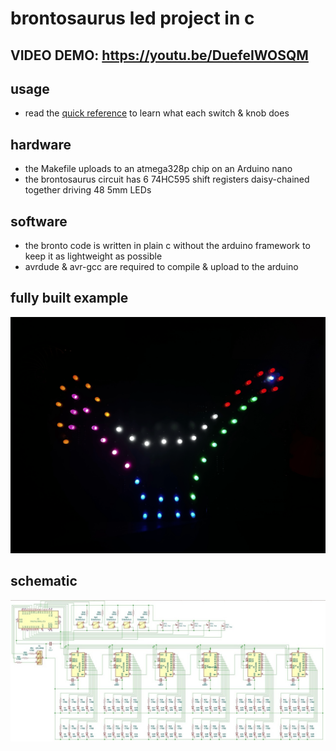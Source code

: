 # brontosaurus led project in c
## VIDEO DEMO: https://youtu.be/DuefeIWOSQM
## usage
- read the [quick reference](./z_docs/howtouse.md) to learn what each switch & knob does
## hardware
- the Makefile uploads to an atmega328p chip on an Arduino nano
- the brontosaurus circuit has 6 74HC595 shift registers daisy-chained together driving 48 5mm LEDs
## software
- the bronto code is written in plain c without the arduino framework to keep it as lightweight as possible
- avrdude & avr-gcc are required to compile & upload to the arduino

## fully built example
![image](./z_docs/img/ref.png)

## schematic
![image](https://github.com/jdetok/bronto-arduino/blob/main/bronto_schematic.jpg?raw=true)